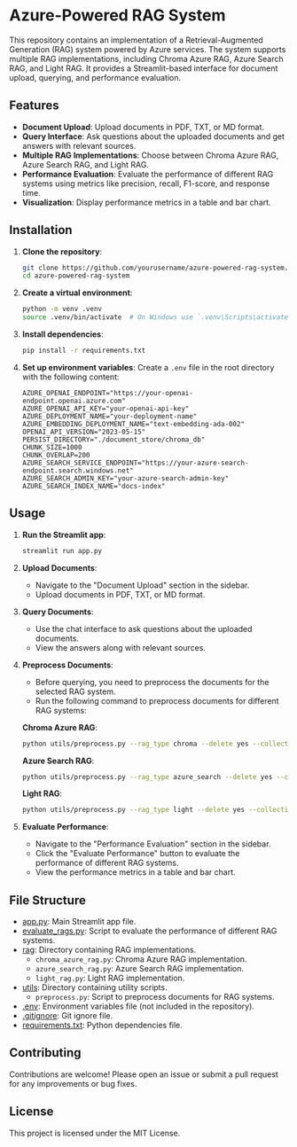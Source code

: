 # Azure-Powered RAG System

This repository contains an implementation of a Retrieval-Augmented Generation (RAG) system powered by Azure services. The system supports multiple RAG implementations, including Chroma Azure RAG, Azure Search RAG, and Light RAG. It provides a Streamlit-based interface for document upload, querying, and performance evaluation.

## Features

- **Document Upload**: Upload documents in PDF, TXT, or MD format.
- **Query Interface**: Ask questions about the uploaded documents and get answers with relevant sources.
- **Multiple RAG Implementations**: Choose between Chroma Azure RAG, Azure Search RAG, and Light RAG.
- **Performance Evaluation**: Evaluate the performance of different RAG systems using metrics like precision, recall, F1-score, and response time.
- **Visualization**: Display performance metrics in a table and bar chart.

## Installation

1. **Clone the repository**:
    ```bash
    git clone https://github.com/yourusername/azure-powered-rag-system.git
    cd azure-powered-rag-system
    ```

2. **Create a virtual environment**:
    ```bash
    python -m venv .venv
    source .venv/bin/activate  # On Windows use `.venv\Scripts\activate`
    ```

3. **Install dependencies**:
    ```bash
    pip install -r requirements.txt
    ```

4. **Set up environment variables**:
    Create a `.env` file in the root directory with the following content:
    ```env
    AZURE_OPENAI_ENDPOINT="https://your-openai-endpoint.openai.azure.com"
    AZURE_OPENAI_API_KEY="your-openai-api-key"
    AZURE_DEPLOYMENT_NAME="your-deployment-name"
    AZURE_EMBEDDING_DEPLOYMENT_NAME="text-embedding-ada-002"
    OPENAI_API_VERSION="2023-05-15"
    PERSIST_DIRECTORY="./document_store/chroma_db"
    CHUNK_SIZE=1000
    CHUNK_OVERLAP=200
    AZURE_SEARCH_SERVICE_ENDPOINT="https://your-azure-search-endpoint.search.windows.net"
    AZURE_SEARCH_ADMIN_KEY="your-azure-search-admin-key"
    AZURE_SEARCH_INDEX_NAME="docs-index"
    ```

## Usage

1. **Run the Streamlit app**:
    ```bash
    streamlit run app.py
    ```

2. **Upload Documents**:
    - Navigate to the "Document Upload" section in the sidebar.
    - Upload documents in PDF, TXT, or MD format.

3. **Query Documents**:
    - Use the chat interface to ask questions about the uploaded documents.
    - View the answers along with relevant sources.

4. **Preprocess Documents**:
    - Before querying, you need to preprocess the documents for the selected RAG system.
    - Run the following command to preprocess documents for different RAG systems:

    **Chroma Azure RAG**:
    ```bash
    python utils/preprocess.py --rag_type chroma --delete yes --collection_name chroma_docs
    ```

    **Azure Search RAG**:
    ```bash
    python utils/preprocess.py --rag_type azure_search --delete yes --collection_name docs-index
    ```

    **Light RAG**:
    ```bash
    python utils/preprocess.py --rag_type light --delete yes --collection_name light_docs
    ```

5. **Evaluate Performance**:
    - Navigate to the "Performance Evaluation" section in the sidebar.
    - Click the "Evaluate Performance" button to evaluate the performance of different RAG systems.
    - View the performance metrics in a table and bar chart.

## File Structure

- [app.py](http://_vscodecontentref_/0): Main Streamlit app file.
- [evaluate_rags.py](http://_vscodecontentref_/1): Script to evaluate the performance of different RAG systems.
- [rag](http://_vscodecontentref_/2): Directory containing RAG implementations.
  - `chroma_azure_rag.py`: Chroma Azure RAG implementation.
  - `azure_search_rag.py`: Azure Search RAG implementation.
  - `light_rag.py`: Light RAG implementation.
- [utils](http://_vscodecontentref_/3): Directory containing utility scripts.
  - `preprocess.py`: Script to preprocess documents for RAG systems.
- [.env](http://_vscodecontentref_/4): Environment variables file (not included in the repository).
- [.gitignore](http://_vscodecontentref_/5): Git ignore file.
- [requirements.txt](http://_vscodecontentref_/6): Python dependencies file.

## Contributing

Contributions are welcome! Please open an issue or submit a pull request for any improvements or bug fixes.

## License

This project is licensed under the MIT License.